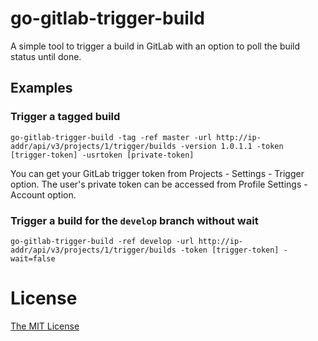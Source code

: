 # go-gitlab-trigger-build

A simple tool to trigger a build in GitLab with an option to poll the build status until done.

## Examples

### Trigger a tagged build

```
go-gitlab-trigger-build -tag -ref master -url http://ip-addr/api/v3/projects/1/trigger/builds -version 1.0.1.1 -token [trigger-token] -usrtoken [private-token]
```

You can get your GitLab trigger token from Projects - Settings - Trigger option. The user's private token can be accessed from Profile Settings - Account option.

### Trigger a build for the `develop` branch without wait

```
go-gitlab-trigger-build -ref develop -url http://ip-addr/api/v3/projects/1/trigger/builds -token [trigger-token] -wait=false
```

# License

[The MIT License](./LICENSE.md)
